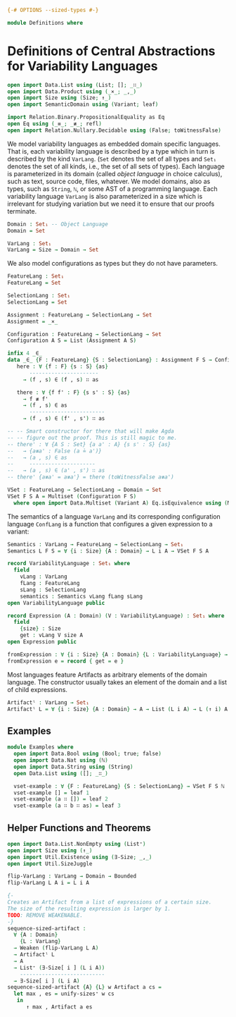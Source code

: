 ```agda
{-# OPTIONS --sized-types #-}

module Definitions where
```

# Definitions of Central Abstractions for Variability Languages

```agda
open import Data.List using (List; []; _∷_)
open import Data.Product using (_×_; _,_)
open import Size using (Size; ↑_)
open import SemanticDomain using (Variant; leaf)

import Relation.Binary.PropositionalEquality as Eq
open Eq using (_≡_; _≢_; refl)
open import Relation.Nullary.Decidable using (False; toWitnessFalse)
```

We model variability languages as embedded domain specific languages. That is, each variability language is described by a type which in turn is described by the kind `VarLang`. (`Set` denotes the set of all types and `Set₁` denotes the set of all kinds, i.e., the set of all sets of types).
Each language is parameterized in its domain (called _object language_ in choice calculus), such as text, source code, files, whatever.
We model domains, also as types, such as `String`, `ℕ`, or some AST of a programming language.
Each variability language `VarLang` is also parameterized in a size which is irrelevant for studying variation but we need it to ensure that our proofs terminate.
```agda
Domain : Set₁ -- Object Language
Domain = Set

VarLang : Set₁
VarLang = Size → Domain → Set
```

We also model configurations as types but they do not have parameters.
```agda
FeatureLang : Set₁
FeatureLang = Set

SelectionLang : Set₁
SelectionLang = Set

Assignment : FeatureLang → SelectionLang → Set
Assignment = _×_

Configuration : FeatureLang → SelectionLang → Set
Configuration A S = List (Assignment A S)

infix 4 _∈_
data _∈_ {F : FeatureLang} {S : SelectionLang} : Assignment F S → Configuration F S → Set where
   here : ∀ {f : F} {s : S} {as}
       ----------------------
     → (f , s) ∈ (f , s) ∷ as

   there : ∀ {f f' : F} {s s' : S} {as}
     → f ≢ f'
     → (f , s) ∈ as
       ------------------------
     → (f , s) ∈ (f' , s') ∷ as

-- -- Smart constructor for there that will make Agda
-- -- figure out the proof. This is still magic to me.
-- there' : ∀ {A S : Set} {a a' : A} {s s' : S} {as}
--   → {a≢a' : False (a ≟ a')}
--   → (a , s) ∈ as
--     ---------------------
--   → (a , s) ∈ (a' , s') ∷ as
-- there' {a≢a' = a≢a'} = there (toWitnessFalse a≢a')
```

```agda
VSet : FeatureLang → SelectionLang → Domain → Set
VSet F S A = Multiset (Configuration F S)
  where open import Data.Multiset (Variant A) Eq.isEquivalence using (Multiset)
```

The semantics of a language `VarLang` and its corresponding configuration language `ConfLang` is a function that configures a given expression to a variant:
```agda
Semantics : VarLang → FeatureLang → SelectionLang → Set₁
Semantics L F S = ∀ {i : Size} {A : Domain} → L i A → VSet F S A
```

```agda
record VariabilityLanguage : Set₁ where
  field
    vLang : VarLang
    fLang : FeatureLang
    sLang : SelectionLang
    semantics : Semantics vLang fLang sLang
open VariabilityLanguage public

record Expression (A : Domain) (V : VariabilityLanguage) : Set₁ where
  field
    {size} : Size
    get : vLang V size A
open Expression public

fromExpression : ∀ {i : Size} {A : Domain} {L : VariabilityLanguage} → vLang L i A → Expression A L
fromExpression e = record { get = e }
```


Most languages feature Artifacts as arbitrary elements of the domain language.
The constructor usually takes an element of the domain and a list of child expressions.
```agda
Artifactˡ : VarLang → Set₁
Artifactˡ L = ∀ {i : Size} {A : Domain} → A → List (L i A) → L (↑ i) A
```

## Examples

```agda
module Examples where
  open import Data.Bool using (Bool; true; false)
  open import Data.Nat using (ℕ)
  open import Data.String using (String)
  open Data.List using ([]; _∷_)

  vset-example : ∀ {F : FeatureLang} {S : SelectionLang} → VSet F S ℕ
  vset-example [] = leaf 1
  vset-example (a ∷ []) = leaf 2
  vset-example (a ∷ b ∷ as) = leaf 3
```


## Helper Functions and Theorems

```agda
open import Data.List.NonEmpty using (List⁺)
open import Size using (↑_)
open import Util.Existence using (∃-Size; _,_)
open import Util.SizeJuggle

flip-VarLang : VarLang → Domain → Bounded
flip-VarLang L A i = L i A

{-
Creates an Artifact from a list of expressions of a certain size.
The size of the resulting expression is larger by 1.
TODO: REMOVE WEAKENABLE.
-}
sequence-sized-artifact :
  ∀ {A : Domain}
    {L : VarLang}
  → Weaken (flip-VarLang L A)
  → Artifactˡ L
  → A
  → List⁺ (∃-Size[ i ] (L i A))
    ---------------------------
  → ∃-Size[ i ] (L i A)
sequence-sized-artifact {A} {L} w Artifact a cs =
  let max , es = unify-sizes⁺ w cs
   in
      ↑ max , Artifact a es
```
